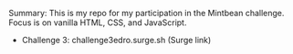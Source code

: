 Summary: This is my repo for my participation in the Mintbean challenge. Focus is on vanilla HTML, CSS, and JavaScript.

- Challenge 3: challenge3edro.surge.sh (Surge link)
